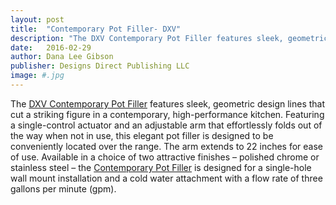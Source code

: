 ```yaml
---
layout: post
title:  "Contemporary Pot Filler- DXV"
description: "The DXV Contemporary Pot Filler features sleek, geometric design lines that cut a striking figure in a contemporary, high-performance kitchen."
date:   2016-02-29
author: Dana Lee Gibson
publisher: Designs Direct Publishing LLC
image: #.jpg
---
```


The [DXV Contemporary Pot Filler](https://www.dxv.com/en) features sleek, geometric design lines that cut a striking figure in a contemporary, high-performance kitchen. Featuring a single-control actuator and an adjustable arm that effortlessly folds out of the way when not in use, this elegant pot filler is designed to be conveniently located over the range.<!--more--> The arm extends to 22 inches for ease of use. Available in a choice of two attractive finishes – polished chrome or stainless steel – the [Contemporary Pot Filler](https://www.dxv.com/en) is designed for a single-hole wall mount installation and a cold water attachment with a flow rate of three gallons per minute (gpm).
